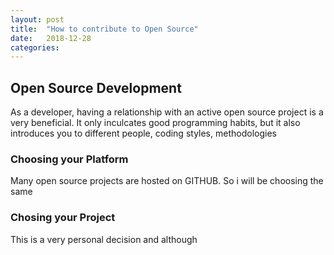 ```yaml
---
layout: post
title:  "How to contribute to Open Source"
date:   2018-12-28 
categories: 
---
```


## Open Source Development
As a developer, having a relationship with an active open source project is a very beneficial. It only inculcates good programming habits,
but it also introduces you to different people, coding styles, methodologies

### Choosing your Platform
Many open source projects are hosted on GITHUB. So i will be choosing the same

### Chosing your Project
This is a very personal decision and although 
